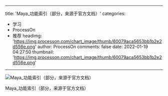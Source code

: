 
---
title: 'Maya_功能索引（部分，来源于官方文档）'
categories: 
 - 学习
 - ProcessOn
 - 推荐
headimg: 'https://img.processon.com/chart_image/thumb/60079aca5653bb1b2e2d556e.png'
author: ProcessOn
comments: false
date: 2022-01-19 04:27:50
thumbnail: 'https://img.processon.com/chart_image/thumb/60079aca5653bb1b2e2d556e.png'
---

<div>   
<img class="thumb" alt="Maya_功能索引（部分，来源于官方文档）" src="https://img.processon.com/chart_image/thumb/60079aca5653bb1b2e2d556e.png" referrerpolicy="no-referrer">
<p>Maya_功能索引（部分，来源于官方文档）</p>  
</div>
            